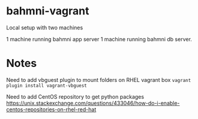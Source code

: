 # bahmni-vagrant

Local setup with two machines

1 machine running bahmni app server
1 machine running bahmni db server.

# Notes

Need to add vbguest plugin to mount folders on RHEL vagrant box 
`vagrant plugin install vagrant-vbguest`

Need to add CentOS repository to get python packages
https://unix.stackexchange.com/questions/433046/how-do-i-enable-centos-repositories-on-rhel-red-hat